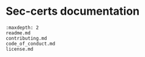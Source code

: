 # Sec-certs documentation

```{toctree}
:maxdepth: 2
readme.md
contributing.md
code_of_conduct.md
license.md
```

